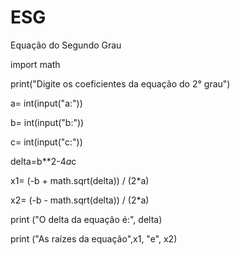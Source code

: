# ESG
Equação do Segundo Grau
 
import math 

print("Digite os coeficientes da equação do 2° grau") 

a= int(input("a:")) 

b= int(input("b:")) 

c= int(input("c:")) 

delta=b**2-4*a*c 

x1= (-b + math.sqrt(delta)) / (2*a) 

x2= (-b - math.sqrt(delta)) / (2*a) 

print ("O delta da equação é:", delta) 

print ("As raízes da equação",x1, "e", x2) 

